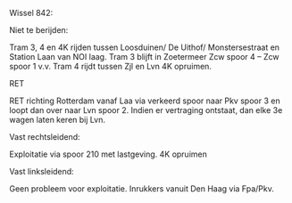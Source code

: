Wissel 842:

Niet te berijden:

Tram 3, 4 en 4K 
rijden tussen Loosduinen/ De Uithof/ Monstersestraat en Station Laan van NOI
laag. 
Tram 3 blijft in Zoetermeer Zcw spoor 4 – Zcw spoor 1 v.v.
Tram 4 rijdt tussen Zjl en Lvn
4K opruimen.

RET 

RET richting Rotterdam vanaf Laa via verkeerd spoor naar Pkv  spoor 3 en loopt
dan over naar Lvn spoor 2.
Indien er vertraging ontstaat, dan elke 3e wagen laten keren bij Lvn.

Vast rechtsleidend:

Exploitatie via spoor 210 met lastgeving.
4K opruimen

Vast linksleidend:

Geen probleem voor exploitatie. Inrukkers vanuit Den Haag via Fpa/Pkv.
